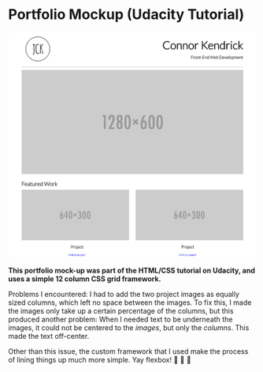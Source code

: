 # Portfolio Mockup (Udacity Tutorial)
![Portfolio Screenshot](portfolio-screenshot.png)  


**This portfolio mock-up was part of the HTML/CSS tutorial on Udacity, and uses a simple 12 column CSS grid framework.**  


Problems I encountered: I had to add the two project images as equally sized columns, which left no space between the images.
To fix this, I made the images only take up a certain percentage of the columns, but this produced another problem:
When I needed text to be underneath the images, it could not be centered to the *images*, but only the *columns*. This made the text off-center.  


Other than this issue, the custom framework that I used make the process of lining things up much more simple. Yay flexbox! :tada: :tada: :tada:
